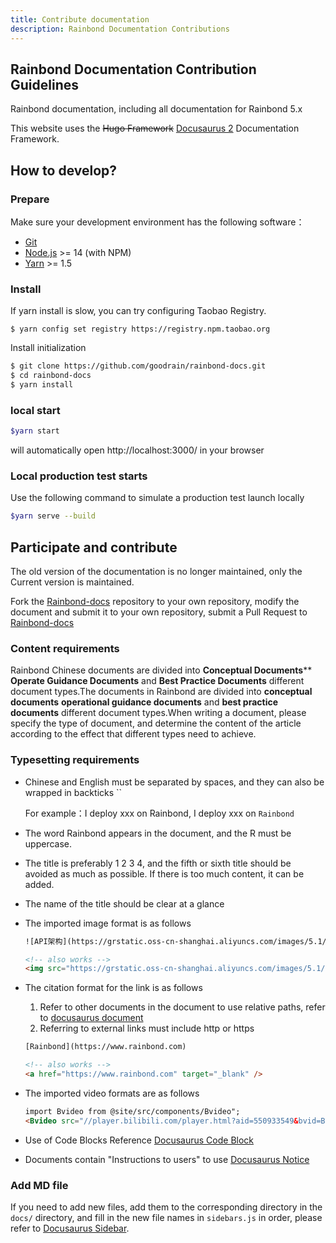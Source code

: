 ```yaml
---
title: Contribute documentation
description: Rainbond Documentation Contributions
---
```


## Rainbond Documentation Contribution Guidelines

Rainbond documentation, including all documentation for Rainbond 5.x

This website uses the ~~Hugo Framework~~ [Docusaurus 2](https://docusaurus.io/) Documentation Framework.

## How to develop?

### Prepare

Make sure your development environment has the following software：

- [Git](http://git-scm.com/)
- [Node.js](http://nodejs.org/) \>= 14 (with NPM)
- [Yarn](https://yarnpkg.com/en/docs/install) \>= 1.5

### Install

If yarn install is slow, you can try configuring Taobao Registry.

```
$ yarn config set registry https://registry.npm.taobao.org
```

Install initialization

```bash
$ git clone https://github.com/goodrain/rainbond-docs.git
$ cd rainbond-docs
$ yarn install
```

### local start

```bash
$yarn start
```

will automatically open http://localhost:3000/ in your browser

### Local production test starts

Use the following command to simulate a production test launch locally

```bash
$yarn serve --build
```

## Participate and contribute

The old version of the documentation is no longer maintained, only the Current version is maintained.

Fork the [Rainbond-docs](https://github.com/goodrain/rainbond-docs.git) repository to your own repository, modify the document and submit it to your own repository, submit a Pull Request to [Rainbond-docs](https://github.com/goodrain/rainbond-docs.git)

### Content requirements

Rainbond Chinese documents are divided into **Conceptual Documents**\*\* **Operate Guidance Documents** and **Best Practice Documents** different document types.The documents in Rainbond are divided into **conceptual documents** **operational guidance documents** and **best practice documents** different document types.When writing a document, please specify the type of document, and determine the content of the article according to the effect that different types need to achieve.

### Typesetting requirements

- Chinese and English must be separated by spaces, and they can also be wrapped in backticks \`\`

  For example：I deploy xxx on Rainbond, I deploy xxx on `Rainbond`

- The word Rainbond appears in the document, and the R must be uppercase.

- The title is preferably 1 2 3 4, and the fifth or sixth title should be avoided as much as possible. If there is too much content, it can be added.

- The name of the title should be clear at a glance

- The imported image format is as follows

  ```html
  ![API架构](https://grstatic.oss-cn-shanghai.aliyuncs.com/images/5.1/images/api.png)

  <!-- also works -->
  <img src="https://grstatic.oss-cn-shanghai.aliyuncs.com/images/5.1/images/api.png" width="100%" title="API架构" />
  ```

- The citation format for the link is as follows

  1. Refer to other documents in the document to use relative paths, refer to [docusaurus document](https://docusaurus.io/zh-CN/docs/markdown-features/assets)
  2. Referring to external links must include http or https

  ```html
  [Rainbond](https://www.rainbond.com)

  <!-- also works -->
  <a href="https://www.rainbond.com" target="_blank" />
  ```

- The imported video formats are as follows

  ```html
  import Bvideo from @site/src/components/Bvideo";
  <Bvideo src="//player.bilibili.com/player.html?aid=550933549&bvid=BV1Vq4y1w7FQ&cid=492223110&page=1"/>
  ```

- Use of Code Blocks Reference [Docusaurus Code Block](https://docusaurus.io/zh-CN/docs/markdown-features/code-blocks)

- Documents contain "Instructions to users" to use [Docusaurus Notice](https://docusaurus.io/zh-CN/docs/markdown-features/admonitions)

### Add MD file

If you need to add new files, add them to the corresponding directory in the `docs/` directory, and fill in the new file names in `sidebars.js` in order, please refer to [Docusaurus Sidebar](https://docusaurus.io/zh-CN/docs/sidebar).
